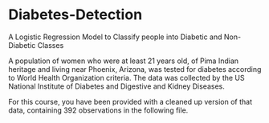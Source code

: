 # Diabetes-Detection
A Logistic Regression Model to Classify people into Diabetic and Non-Diabetic Classes


A population of women who were at least 21 years old, of Pima Indian heritage and living near Phoenix, Arizona, was tested for diabetes according to World Health Organization criteria. The data was collected by the US National Institute of Diabetes and Digestive and Kidney Diseases.

 

For this course, you have been provided with a cleaned up version of that data, containing 392 observations in the following file.

